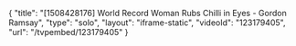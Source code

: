 {
    "title": "[1508428176] World Record Woman Rubs Chilli in Eyes - Gordon Ramsay",
    "type": "solo",
    "layout": "iframe-static",
    "videoId": "123179405",
    "url": "\/tvpembed\/123179405"
}
